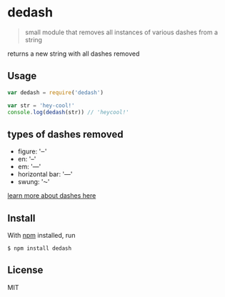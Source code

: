 # dedash

> small module that removes all instances of various dashes from a string

returns a new string with all dashes removed

## Usage

```js
var dedash = require('dedash')

var str = 'hey-cool!'
console.log(dedash(str)) // 'heycool!'
```

## types of dashes removed

 * figure: '‒'
 * en: '–'
 * em: '—'
 * horizontal bar: '―'
 * swung: '⁓'

[learn more about dashes here](https://en.wikipedia.org/wiki/Dash)


## Install

With [npm](https://npmjs.org/) installed, run

```
$ npm install dedash
```


## License

MIT

